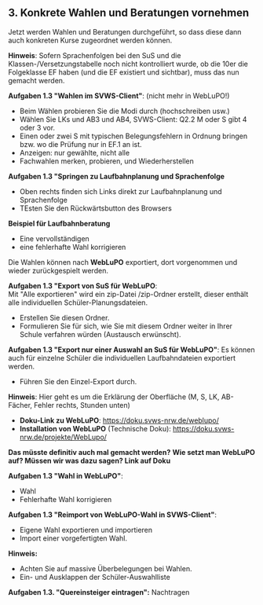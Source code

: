 ## 3. Konkrete Wahlen und Beratungen vornehmen

Jetzt werden Wahlen und Beratungen durchgeführt, so dass diese dann auch konkreten Kurse zugeordnet werden können.

**Hinweis**: Sofern Sprachenfolgen bei den SuS und die Klassen-/Versetzungstabelle noch nicht kontrolliert wurde, ob die 10er die Folgeklasse EF haben (und die EF existiert und sichtbar), muss das nun gemacht werden.


**Aufgaben 1.3 "Wahlen im SVWS-Client"**: (nicht mehr in WebLuPO!)
* Beim Wählen probieren Sie die Modi durch (hochschreiben usw.)
* Wählen Sie LKs und AB3 und AB4, SVWS-Client: Q2.2 M oder S gibt 4 oder 3 vor.
* Einen oder zwei S mit typischen Belegungsfehlern in Ordnung bringen bzw. wo die Prüfung nur in EF.1 an ist.
* Anzeigen: nur gewählte, nicht alle
* Fachwahlen merken, probieren, und Wiederherstellen


**Aufgaben 1.3 "Springen zu Laufbahnplanung und Sprachenfolge**
+ Oben rechts finden sich Links direkt zur Laufbahnplanung und Sprachenfolge
+ TEsten Sie den Rückwärtsbutton des Browsers

**Beispiel für Laufbahnberatung**
+ Eine vervollständigen
+ eine fehlerhafte Wahl korrigieren

Die Wahlen können nach **WebLuPO** exportiert, dort vorgenommen und wieder zurückgespielt werden. 

**Aufgaben 1.3 "Export von SuS für WebLuPO**:  
Mit "Alle exportieren" wird ein zip-Datei /zip-Ordner erstellt, dieser enthält alle individuellen Schüler-Planungsdateien.  
+ Erstellen Sie diesen Ordner.  
+ Formulieren Sie für sich, wie Sie mit diesem Ordner weiter in Ihrer Schule verfahren würden (Austausch erwünscht).

**Aufgaben 1.3 "Export nur einer Auswahl an SuS für WebLuPO"**: 
Es können auch für einzelne Schüler die individuellen Laufbahndateien exportiert werden. 
+ Führen Sie den Einzel-Export durch.

**Hinweis**: Hier geht es um die Erklärung der Oberfläche (M, S, LK, AB-Fächer, Fehler rechts, Stunden unten)

* **Doku-Link zu WebLuPO**: https://doku.svws-nrw.de/weblupo/
* **Installation von WebLuPO** (Technische Doku): https://doku.svws-nrw.de/projekte/WebLupo/

**Das müsste definitiv auch mal gemacht werden?** **Wie setzt man WebLuPO auf? Müssen wir was dazu sagen? Link auf Doku**


**Aufgaben 1.3 "Wahl in WebLuPO"**:
+ Wahl
+ Fehlerhafte Wahl korrigieren 

**Aufgaben 1.3 "Reimport von WebLuPO-Wahl in SVWS-Client"**:
+ Eigene Wahl exportieren und importieren
+ Import einer vorgefertigten Wahl. 




**Hinweis:**
* Achten Sie auf massive Überbelegungen bei Wahlen. 
* Ein- und Ausklappen der Schüler-Auswahlliste 

**Aufgaben 1.3. "Quereinsteiger eintragen":** Nachtragen
